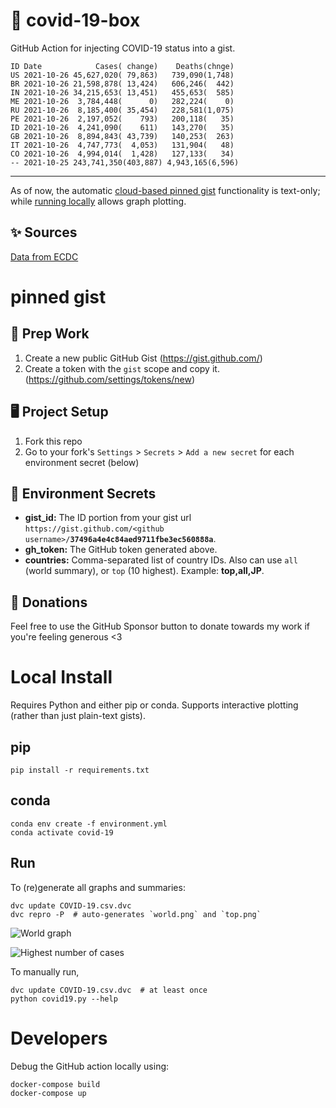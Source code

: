 # 🏥 covid-19-box

GitHub Action for injecting COVID-19 status into a gist.

```
ID Date            Cases( change)    Deaths(chnge)
US 2021-10-26 45,627,020( 79,863)   739,090(1,748)
BR 2021-10-26 21,598,878( 13,424)   606,246(  442)
IN 2021-10-26 34,215,653( 13,451)   455,653(  585)
ME 2021-10-26  3,784,448(      0)   282,224(    0)
RU 2021-10-26  8,185,400( 35,454)   228,581(1,075)
PE 2021-10-26  2,197,052(    793)   200,118(   35)
ID 2021-10-26  4,241,090(    611)   143,270(   35)
GB 2021-10-26  8,894,843( 43,739)   140,253(  263)
IT 2021-10-26  4,747,773(  4,053)   131,904(   48)
CO 2021-10-26  4,994,014(  1,428)   127,133(   34)
-- 2021-10-25 243,741,350(403,887) 4,943,165(6,596)
```

---

As of now, the automatic [cloud-based pinned gist](#pinned-gist) functionality is text-only;
while [running locally](#local-install) allows graph plotting.

## ✨ Sources

[Data from ECDC](https://www.ecdc.europa.eu/en/publications-data/download-todays-data-geographic-distribution-covid-19-cases-worldwide)

# pinned gist

## 🎒 Prep Work
1. Create a new public GitHub Gist (https://gist.github.com/)
1. Create a token with the `gist` scope and copy it. (https://github.com/settings/tokens/new)

## 🖥 Project Setup
1. Fork this repo
1. Go to your fork's `Settings` > `Secrets` > `Add a new secret` for each environment secret (below)

## 🤫 Environment Secrets
- **gist_id:** The ID portion from your gist url `https://gist.github.com/<github username>/`**`37496a4e4c84aed9711fbe3ec560888a`**.
- **gh_token:** The GitHub token generated above.
- **countries:** Comma-separated list of country IDs. Also can use `all` (world summary), or `top` (10 highest). Example: **top,all,JP**.

## 💸 Donations

Feel free to use the GitHub Sponsor button to donate towards my work if you're feeling generous <3

# Local Install

Requires Python and either pip or conda. Supports interactive plotting (rather than just plain-text gists).

## pip

```
pip install -r requirements.txt
```

## conda

```
conda env create -f environment.yml
conda activate covid-19
```

## Run

To (re)generate all graphs and summaries:

```
dvc update COVID-19.csv.dvc
dvc repro -P  # auto-generates `world.png` and `top.png`
```

![World graph](world.png)

![Highest number of cases](top.png)

To manually run,

```
dvc update COVID-19.csv.dvc  # at least once
python covid19.py --help
```

# Developers

Debug the GitHub action locally using:

```
docker-compose build
docker-compose up
```
